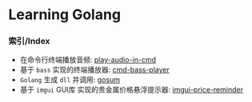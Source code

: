 # Learning Golang


### 索引/Index

- 在命令行终端播放音频: [play-audio-in-cmd](play-audio-in-cmd/)
- 基于 `bass` 实现的终端播放器: [cmd-bass-player](cmd-bass-player/)
- `Golang` 生成 `dll` 并调用: [gosum](gosum/)
- 基于 `imgui` GUI库 实现的贵金属价格悬浮提示器: [imgui-price-reminder](imgui-price-reminder/)